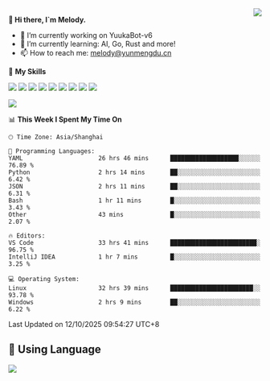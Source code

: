 <a href="#">
  <img align="right" src="https://github-readme-stats.vercel.app/api?username=melodyyuuka&count_private=true&show_icons=true" />
</a>

**👋 Hi there, I`m Melody.**

- 🔭 I’m currently working on YuukaBot-v6
- 🌱 I’m currently learning: AI, Go, Rust and more!
- 📫 How to reach me: melody@yunmengdu.cn

🌟 **My Skills** 

![](https://img.shields.io/badge/-Python-3e74a2?style=flat-square&logo=Python&logoColor=fff)
![](https://img.shields.io/badge/-Java-007396?style=flat-square&logo=OpenJDK&logoColor=fff)
![](https://img.shields.io/badge/-Node.js-339933?style=flat-square&logo=Node.js&logoColor=fff)
![](https://img.shields.io/badge/-Git-f05032?style=flat-square&logo=git&logoColor=fff)
![](https://img.shields.io/badge/-PostgreSQL-4169e1?style=flat-square&logo=PostgreSQL&logoColor=fff)
![](https://img.shields.io/badge/-Rust-000000?style=flat-square&logo=rust&logoColor=fff)
![](https://img.shields.io/badge/-VSCode-007acc?style=flat-square&logo=Visual-Studio-Code&logoColor=fff)
![](https://img.shields.io/badge/-FastAPI-009688?style=flat-square&logo=FastAPI&logoColor=fff)
![](https://img.shields.io/badge/-Linux-000000?style=flat-square&logo=Linux&logoColor=fff)


![](https://wakatime.com/badge/user/fa6dc0e2-47c5-4d2d-ae45-69fec6f2122c.svg)

<!--START_SECTION:waka-->
📊 **This Week I Spent My Time On** 

```text
🕑︎ Time Zone: Asia/Shanghai

💬 Programming Languages: 
YAML                     26 hrs 46 mins      ███████████████████░░░░░░   76.89 % 
Python                   2 hrs 14 mins       ██░░░░░░░░░░░░░░░░░░░░░░░    6.42 % 
JSON                     2 hrs 11 mins       ██░░░░░░░░░░░░░░░░░░░░░░░    6.31 % 
Bash                     1 hr 11 mins        █░░░░░░░░░░░░░░░░░░░░░░░░    3.43 % 
Other                    43 mins             █░░░░░░░░░░░░░░░░░░░░░░░░    2.07 % 

🔥 Editors: 
VS Code                  33 hrs 41 mins      ████████████████████████░   96.75 % 
IntelliJ IDEA            1 hr 7 mins         █░░░░░░░░░░░░░░░░░░░░░░░░    3.25 % 

💻 Operating System: 
Linux                    32 hrs 39 mins      ███████████████████████░░   93.78 % 
Windows                  2 hrs 9 mins        ██░░░░░░░░░░░░░░░░░░░░░░░    6.22 % 
```


 Last Updated on 12/10/2025 09:54:27 UTC+8
<!--END_SECTION:waka-->

## 🥰 **Using Language**

![](https://github-readme-stats.vercel.app/api/wakatime?username=MelodyYuyuko&layout=compact&hide_border=true)
